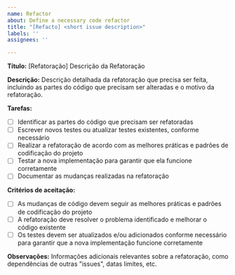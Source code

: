 ```yaml
---
name: Refactor
about: Define a necessary code refactor
title: "[Refacto] <short issue description>"
labels: ''
assignees: ''

---
```


**Título:** [Refatoração] Descrição da Refatoração

**Descrição:**
Descrição detalhada da refatoração que precisa ser feita, incluindo as partes do código que precisam ser alteradas e o motivo da refatoração.

**Tarefas:**
- [ ] Identificar as partes do código que precisam ser refatoradas
- [ ] Escrever novos testes ou atualizar testes existentes, conforme necessário
- [ ] Realizar a refatoração de acordo com as melhores práticas e padrões de codificação do projeto
- [ ] Testar a nova implementação para garantir que ela funcione corretamente
- [ ] Documentar as mudanças realizadas na refatoração

**Critérios de aceitação:**
- [ ] As mudanças de código devem seguir as melhores práticas e padrões de codificação do projeto
- [ ] A refatoração deve resolver o problema identificado e melhorar o código existente
- [ ] Os testes devem ser atualizados e/ou adicionados conforme necessário para garantir que a nova implementação funcione corretamente

**Observações:**
Informações adicionais relevantes sobre a refatoração, como dependências de outras "issues", datas limites, etc.
